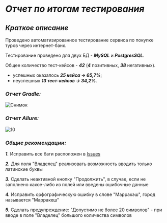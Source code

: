 # ***Отчет по итогам тестирования***
## ***Краткое описание***

Проведено автоматизированное тестирование сервиса по покупке туров через интернет-банк.

Тестирование проведено для двух БД - ***MySQL*** и ***PostgresSQL***.

Общее количество тест-кейсов - ***42*** (***4*** позитивных, ***38*** негативных).

- успешных оказалось ***25 кейса → 65,7%***;
- неуспешных ***13 тест-кейсов → 34,2%***.

### ***Отчет Gradle:***
![Снимок](https://github.com/ElenaObed/QADiplom/assets/130370912/2b4bce65-fd01-4d73-953a-182fb0215a75)

### ***Отчет Allure:***
![10](https://github.com/ElenaObed/QADiplom/assets/130370912/f4c07a24-d946-4fc0-9997-43f1d918bef7)

### ***Общие рекомендации:***

***1.*** Исправить все баги расположен в [Issues](https://github.com/ElenaObed/QADiplom/issues)

***2.*** Для поля "Владелец" реализовать возможность вводить только латинские буквы

***3.*** Сделать неактивной кнопку "Продолжить", в случае, если не заполнено какое-либо из полей или введены ошибочные данные

***4.*** Исправить орфографическую ошибку в слове "Марракэш", город называется "Марракеш"

***5.*** Сделать предупреждение: "Допустимо не более 20 символов" - при вводе в поле "Владелец" большого количества символов
